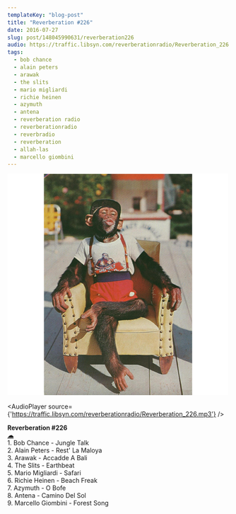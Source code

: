 ```yaml
---
templateKey: "blog-post"
title: "Reverberation #226"
date: 2016-07-27
slug: post/148045990631/reverberation226
audio: https://traffic.libsyn.com/reverberationradio/Reverberation_226.mp3
tags:
  - bob chance
  - alain peters
  - arawak
  - the slits
  - mario migliardi
  - richie heinen
  - azymuth
  - antena
  - reverberation radio
  - reverberationradio
  - reverbradio
  - reverberation
  - allah-las
  - marcello giombini
---
```


![Reverberation #226](../images/f7333f1e730a3c58892f1a723efd622d4c6d7f467cbeb7f06f01c4e460e01137.png)

<AudioPlayer source={'https://traffic.libsyn.com/reverberationradio/Reverberation_226.mp3'} />

<p><b>Reverberation #226<br /></b><b><a href="https://traffic.libsyn.com/reverberationradio/Reverberation_226.mp3">&#9729;</a><br /></b>1. Bob Chance - Jungle Talk<br />2. Alain Peters - Rest' La Maloya<br />3. Arawak - Accadde A Bali<br />4. The Slits - Earthbeat<br />5. Mario Migliardi - Safari<br />6. Richie Heinen - Beach Freak<br />7. Azymuth - O Bofe<br />8. Antena - Camino Del Sol<br />9. Marcello Giombini - Forest Song</p>
